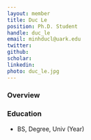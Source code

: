 ```yaml
---
layout: member
title: Duc Le
position: Ph.D. Student
handle: duc_le
email: minhducl@uark.edu  
twitter:
github:
scholar:
linkedin: 
photo: duc_le.jpg
---
```


### Overview


### Education
- BS, Degree, Univ (Year)
